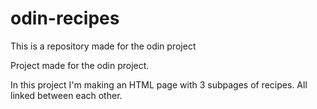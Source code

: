 # odin-recipes
This is a repository made for the odin project

Project made for the odin project. 

In this project I'm making an HTML page with 3 subpages of recipes. All linked between each other.